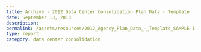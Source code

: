 ```yaml
---
title: Archive - 2012 Data Center Consolidation Plan Data - Template
date: September 13, 2013
description:
permalink: /assets/resources/2012_Agency_Plan_Data_-_Template_SAMPLE-1.xlsx
type: report
category: data center consolidation
---
```

